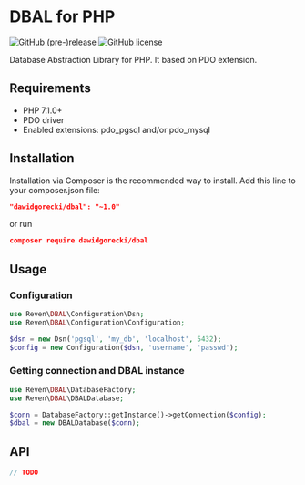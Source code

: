 # DBAL for PHP  
[![GitHub (pre-)release](https://img.shields.io/github/release/dawidgorecki/dbal-php/all.svg)](https://github.com/dawidgorecki/dbal-php/releases) [![GitHub license](https://img.shields.io/github/license/dawidgorecki/dbal-php.svg)](https://github.com/dawidgorecki/dbal-php/blob/master/LICENSE)


Database Abstraction Library for PHP. It based on PDO extension.

## Requirements

- PHP 7.1.0+
- PDO driver
- Enabled extensions: pdo_pgsql and/or pdo_mysql

## Installation

Installation via Composer is the recommended way to install. Add this line to your composer.json file:
```json
"dawidgorecki/dbal": "~1.0"
```
or run
```json
composer require dawidgorecki/dbal
```
## Usage

### Configuration
```php
use Reven\DBAL\Configuration\Dsn;
use Reven\DBAL\Configuration\Configuration;

$dsn = new Dsn('pgsql', 'my_db', 'localhost', 5432);
$config = new Configuration($dsn, 'username', 'passwd');
```
### Getting connection and DBAL instance
```php
use Reven\DBAL\DatabaseFactory;
use Reven\DBAL\DBALDatabase;

$conn = DatabaseFactory::getInstance()->getConnection($config);
$dbal = new DBALDatabase($conn);
```
## API
```php
// TODO
```
